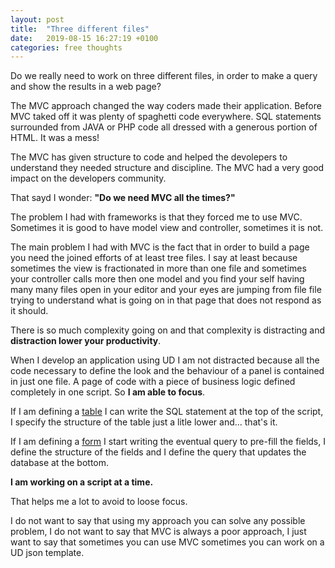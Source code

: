 ```yaml
---
layout: post
title:  "Three different files"
date:   2019-08-15 16:27:19 +0100
categories: free thoughts
---
```


Do we really need to work on three different files, in order to make a query and show the results in a web page?

The MVC approach changed the way coders made their application. Before MVC taked off it was plenty of spaghetti code everywhere. SQL statements surrounded from JAVA or PHP code all dressed with a generous portion of HTML. It was a mess!

The MVC has given structure to code and helped the devolepers to understand they needed structure and discipline.
The MVC had a very good impact on the developers community.

That sayd I wonder: **"Do we need MVC all the times?"**

The problem I had with frameworks is that they forced me to use MVC. Sometimes it is good to have model view and controller, sometimes it is not.

The main problem I had with MVC is the fact that in order to build a page you need the joined efforts of at least tree files. I say at least because sometimes the view is fractionated in more than one file and sometimes your controller calls more then one model and you find your self having many many files open in your editor and your eyes are jumping from file file trying to understand what is going on in that page that does not respond as it should.

There is so much complexity going on and that complexity is distracting and **distraction lower your productivity**.

When I develop an application using UD I am not distracted because all the code necessary to define the look and the behaviour of a panel is contained in just one file. A page of code with a piece of business logic defined completely in one script. So **I am able to focus**.

If I am defining a <a href="{{site.baseurl}}/docs/table-page">table</a> I can write the SQL statement at the top of the script, I specify the structure of the table just a litle lower and... that's it.

If I am defining a <a href="{{site.baseurl}}/docs/form">form</a> I start writing the eventual query to pre-fill the fields, I define the structure of the fields and I define the query that updates the database at the bottom.

**I am working on a script at a time.**

That helps me a lot to avoid to loose focus.

I do not want to say that using my approach you can solve any possible problem, I do not want to say that MVC is always a poor approach, I just want to say that sometimes you can use MVC sometimes you can work on a UD json template.


